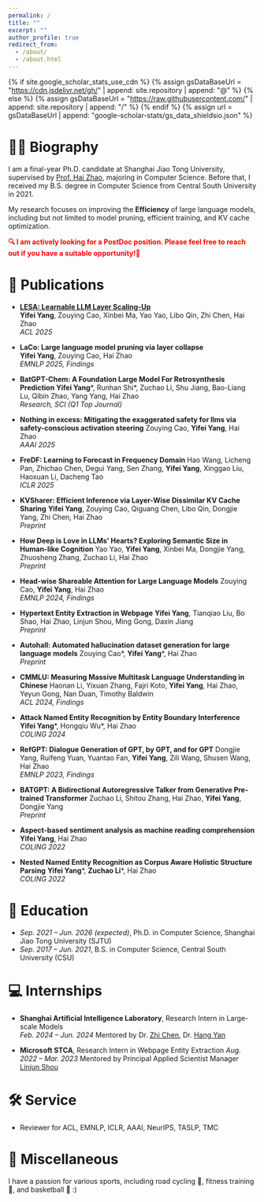 ```yaml
---
permalink: /
title: ""
excerpt: ""
author_profile: true
redirect_from: 
  - /about/
  - /about.html
---
```


{% if site.google_scholar_stats_use_cdn %}
{% assign gsDataBaseUrl = "https://cdn.jsdelivr.net/gh/" | append: site.repository | append: "@" %}
{% else %}
{% assign gsDataBaseUrl = "https://raw.githubusercontent.com/" | append: site.repository | append: "/" %}
{% endif %}
{% assign url = gsDataBaseUrl | append: "google-scholar-stats/gs_data_shieldsio.json" %}

<span class='anchor' id='about-me'></span>


# 🧑‍🎓 Biography

I am a final-year Ph.D. candidate at Shanghai Jiao Tong University, supervised by [Prof. Hai Zhao](https://www.cs.sjtu.edu.cn/PeopleDetail.aspx?id=60), majoring in Computer Science. Before that, I received my B.S. degree in Computer Science from Central South University in 2021.

My research focuses on improving the **Efficiency** of large language models, including but not limited to model pruning, efficient training, and KV cache optimization.

<font color="red"><b>🔍 I am actively looking for a PostDoc position. Please feel free to reach out if you have a suitable opportunity!🙂</b></font>


# 📝 Publications

- **[LESA: Learnable LLM Layer Scaling-Up](https://arxiv.org/abs/2502.13794)**    
  **Yifei Yang**, Zouying Cao, Xinbei Ma, Yao Yao, Libo Qin, Zhi Chen, Hai Zhao  
  *ACL 2025*

- **LaCo: Large language model pruning via layer collapse**    
  **Yifei Yang**, Zouying Cao, Hai Zhao  
  *EMNLP 2025, Findings*

- **BatGPT-Chem: A Foundation Large Model For Retrosynthesis Prediction**
  **Yifei Yang***, Runhan Shi*, Zuchao Li, Shu Jiang, Bao-Liang Lu, Qibin Zhao, Yang Yang, Hai Zhao  
  *Research, SCI (Q1 Top Journal)*

- **Nothing in excess: Mitigating the exaggerated safety for llms via safety-conscious activation steering**
  Zouying Cao, **Yifei Yang**, Hai Zhao  
  *AAAI 2025*

- **FreDF: Learning to Forecast in Frequency Domain**
  Hao Wang, Licheng Pan, Zhichao Chen, Degui Yang, Sen Zhang, **Yifei Yang**, Xinggao Liu, Haoxuan Li, Dacheng Tao  
  *ICLR 2025*

- **KVSharer: Efficient Inference via Layer-Wise Dissimilar KV Cache Sharing**
  **Yifei Yang**, Zouying Cao, Qiguang Chen, Libo Qin, Dongjie Yang, Zhi Chen, Hai Zhao  
  *Preprint*

- **How Deep is Love in LLMs’ Hearts? Exploring Semantic Size in Human-like Cognition**
  Yao Yao, **Yifei Yang**, Xinbei Ma, Dongjie Yang, Zhuosheng Zhang, Zuchao Li, Hai Zhao  
  *Preprint*

- **Head-wise Shareable Attention for Large Language Models**
  Zouying Cao, **Yifei Yang**, Hai Zhao  
  *EMNLP 2024, Findings*

- **Hypertext Entity Extraction in Webpage**
  **Yifei Yang**, Tianqiao Liu, Bo Shao, Hai Zhao, Linjun Shou, Ming Gong, Daxin Jiang  
  *Preprint*

- **Autohall: Automated hallucination dataset generation for large language models**
  Zouying Cao*, **Yifei Yang***, Hai Zhao  
  *Preprint*


- **CMMLU: Measuring Massive Multitask Language Understanding in Chinese**
  Haonan Li, Yixuan Zhang, Fajri Koto, **Yifei Yang**, Hai Zhao, Yeyun Gong, Nan Duan, Timothy Baldwin  
  *ACL 2024, Findings*

- **Attack Named Entity Recognition by Entity Boundary Interference**
  **Yifei Yang***, Hongqiu Wu*, Hai Zhao  
  *COLING 2024*

- **RefGPT: Dialogue Generation of GPT, by GPT, and for GPT**
  Dongjie Yang, Ruifeng Yuan, Yuantao Fan, **Yifei Yang**, Zili Wang, Shusen Wang, Hai Zhao  
  *EMNLP 2023, Findings*

- **BATGPT: A Bidirectional Autoregressive Talker from Generative Pre-trained Transformer**
  Zuchao Li, Shitou Zhang, Hai Zhao, **Yifei Yang**, Dongjie Yang  
  *Preprint*

- **Aspect-based sentiment analysis as machine reading comprehension**
  **Yifei Yang**, Hai Zhao  
  *COLING 2022*

- **Nested Named Entity Recognition as Corpus Aware Holistic Structure Parsing**
  **Yifei Yang***, **Zuchao Li***, Hai Zhao  
  *COLING 2022*




# 📖 Education

- *Sep. 2021 – Jun. 2026 (expected)*, Ph.D. in Computer Science, Shanghai Jiao Tong University (SJTU)
- *Sep. 2017 – Jun. 2021*, B.S. in Computer Science, Central South University (CSU)

# 💻 Internships

- **Shanghai Artificial Intelligence Laboratory**, Research Intern in Large-scale Models  
  *Feb. 2024 – Jun. 2024*
  Mentored by Dr. [Zhi Chen](https://donmaclean7.github.io/), Dr. [Hang Yan](https://www.aminer.cn/profile/hang-yan/53f440a0dabfaee4dc7bff59)
  
- **Microsoft STCA**, Research Intern in Webpage Entity Extraction
  *Aug. 2022 – Mar. 2023*
  Mentored by Principal Applied Scientist Manager [Linjun Shou](https://www.microsoft.com/en-us/research/people/lisho/)

# 🛠️ Service

- Reviewer for ACL, EMNLP, ICLR, AAAI, NeurIPS, TASLP, TMC

# 🎯 Miscellaneous

I have a passion for various sports, including road cycling 🚴, fitness training 💪, and basketball 🏀 :)

